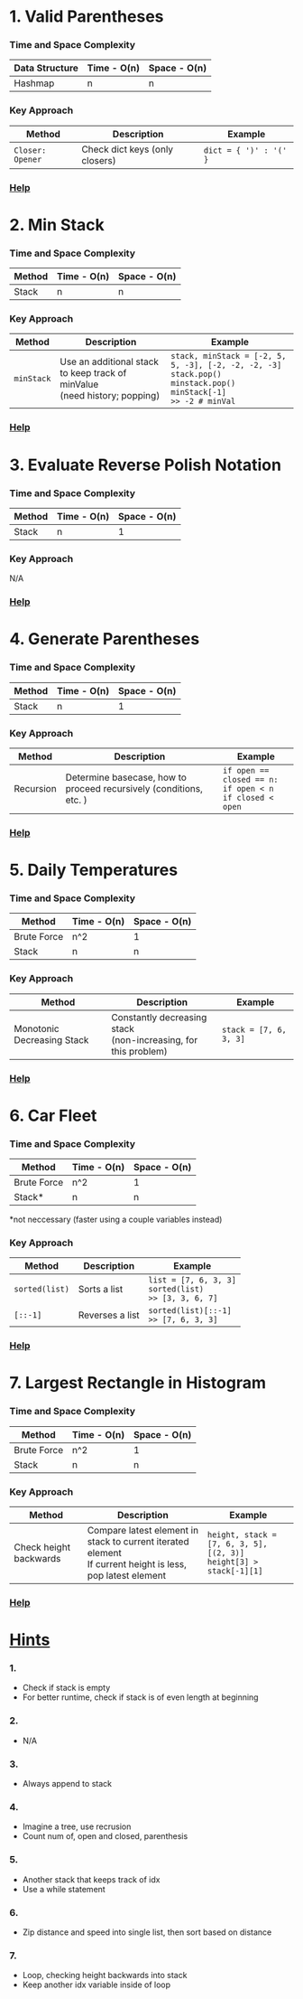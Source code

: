 # 1. Valid Parentheses

### Time and Space Complexity

| Data Structure | Time - O(n) | Space - O(n) | 
|--- |--- |--- | 
| Hashmap | n | n |

### Key Approach

| Method | Description | Example | 
|--- |--- |--- | 
| `Closer: Opener` | Check dict keys (only closers) | `dict = { ')' : '(' } ` |

### [Help](#hints)

# 2. Min Stack

### Time and Space Complexity

| Method | Time - O(n) | Space - O(n) | 
|--- |--- |--- | 
| Stack | n | n |

### Key Approach

| Method | Description | Example | 
|--- |--- |--- | 
| `minStack` | Use an additional stack to keep track of minValue <br/> (need history; popping) | `stack, minStack = [-2, 5, 5, -3], [-2, -2, -2, -3]` <br/> `stack.pop() minstack.pop()` <br/> `minStack[-1]` <br/> `>> -2 # minVal` |

### [Help](#hints)

# 3. Evaluate Reverse Polish Notation

### Time and Space Complexity

| Method | Time - O(n) | Space - O(n) | 
|--- |--- |--- | 
| Stack | n | 1 |

### Key Approach

N/A

### [Help](#hints)

# 4. Generate Parentheses

### Time and Space Complexity

| Method | Time - O(n) | Space - O(n) | 
|--- |--- |--- | 
| Stack | n | 1 |

### Key Approach

| Method | Description | Example | 
|--- |--- |--- | 
| Recursion | Determine basecase, how to proceed recursively (conditions, etc. ) | `if open == closed == n:` <br/> `if open < n` <br/> `if closed < open` | 

### [Help](#hints)

# 5. Daily Temperatures

### Time and Space Complexity

| Method | Time - O(n) | Space - O(n) | 
|--- |--- |--- | 
| Brute Force | n^2 | 1 | 
| Stack | n | n |

### Key Approach

| Method | Description | Example | 
|--- |--- |--- | 
| Monotonic Decreasing Stack | Constantly decreasing stack <br/>(non-increasing, for this problem) | `stack = [7, 6, 3, 3]`| 

### [Help](#hints)

# 6. Car Fleet

### Time and Space Complexity

| Method | Time - O(n) | Space - O(n) | 
|--- |--- |--- | 
| Brute Force | n^2 | 1 | 
| Stack* | n | n |

*not neccessary (faster using a couple variables instead)

### Key Approach

| Method | Description | Example | 
|--- |--- |--- | 
| `sorted(list)` | Sorts a list | `list = [7, 6, 3, 3]` <br/> `sorted(list)` <br/> `>> [3, 3, 6, 7]` | 
| `[::-1]` | Reverses a list | `sorted(list)[::-1]` <br/> `>> [7, 6, 3, 3]`

### [Help](#hints)

# 7. Largest Rectangle in Histogram

### Time and Space Complexity

| Method | Time - O(n) | Space - O(n) | 
|--- |--- |--- | 
| Brute Force | n^2 | 1 | 
| Stack | n | n |

### Key Approach

| Method | Description | Example | 
|--- |--- |--- | 
| Check height backwards | Compare latest element in stack to current iterated element <br/> If current height is less, pop latest element | `height, stack = [7, 6, 3, 5], [(2, 3)]` <br/> `height[3] > stack[-1][1]` | 

### [Help](#hints)


# [Hints](#hints)

### 1. 
- Check if stack is empty
- For better runtime, check if stack is of even length at beginning
### 2. 
- N/A
### 3. 
- Always append to stack
### 4. 
- Imagine a tree, use recrusion
- Count num of, open and closed, parenthesis
### 5. 
- Another stack that keeps track of idx
- Use a while statement
### 6. 
- Zip distance and speed into single list, then sort based on distance
### 7. 
- Loop, checking height backwards into stack
- Keep another idx variable inside of loop
